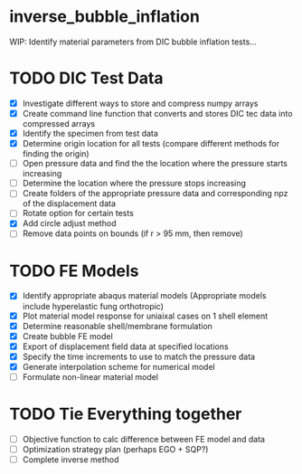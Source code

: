 # inverse_bubble_inflation
WIP: Identify material parameters from DIC bubble inflation tests...

# TODO DIC Test Data
- [x] Investigate different ways to store and compress numpy arrays
- [x] Create command line function that converts and stores DIC tec data into compressed arrays
- [x] Identify the specimen from test data 
- [x] Determine origin location for all tests (compare different methods for finding the origin)
- [ ] Open pressure data and find the the location where the pressure starts increasing
- [ ] Determine the location where the pressure stops increasing
- [ ] Create folders of the appropriate pressure data and corresponding npz of the displacement data
- [ ] Rotate option for certain tests
- [x] Add circle adjust method
- [ ] Remove data points on bounds (if r > 95 mm, then remove)

# TODO FE Models
- [x] Identify appropriate abaqus material models (Appropriate models include hyperelastic fung orthotropic)
- [x] Plot material model response for uniaixal cases on 1 shell element
- [x] Determine reasonable shell/membrane formulation
- [x] Create bubble FE model
- [x] Export of displacement field data at specified locations
- [x] Specify the time increments to use to match the pressure data
- [x] Generate interpolation scheme for numerical model
- [ ] Formulate non-linear material model

# TODO Tie Everything together
- [ ] Objective function to calc difference between FE model and data
- [ ] Optimization strategy plan (perhaps EGO + SQP?)
- [ ] Complete inverse method 
